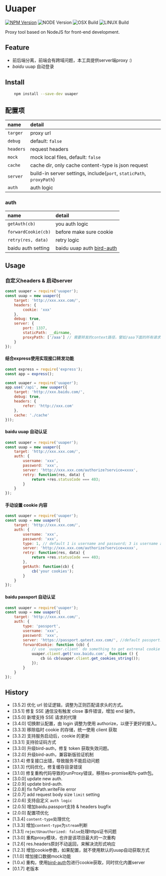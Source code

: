 # Uuaper

[![NPM Version][npm-image]][npm-url]
![NODE Version][node-image]
![OSX Build][osx-image]
![LINUX Build][liunx-image]

Proxy tool based on NodeJS for front-end development.

## Feature

* 前后端分离，前端会有跨域问题，本工具提供server端proxy :)
* _baidu_ uuap 自动登录

## Install

``` bash
    npm install --save-dev uuaper
```

## 配置项

| name | detail |
| :----- | :----- |
| `targer` | proxy url |
| `debug` | default: `false` |
| `headers` | request headers |
| `mock` | mock local files, default: `false` |
| `cache` | cache dir, only cache content-type is json request |
| `server` | build-in server settings, include(`port`, `staticPath`, `proxyPath`) |
| `auth` | auth logic |

### auth

| name | detail |
| :----- | :----- |
| `getAuth(cb)` | you auth logic |
| `forwardCookie(cb)` | before make sure cookie |
| `retry(res, data)` | retry logic |
| baidu auth setting | baidu uuap auth [bird-auth](https://www.npmjs.com/package/bird-auth) |

## Usage

### 自定义headers & 启动server

```javascript
const uuaper = require('uuaper');
const uuap = new uuaper({
    target: 'http://xxx.xxx.com/',
    headers: {
        cookie: 'xxx'
    },
    debug: true,
    server: {
        port: 1337,
        staticPath: __dirname,
        proxyPath: ['/aaa'] // 需要转发的context路径，譬如/aaa下面的所有请求都走proxy
    }
});
```

#### 结合express使用实现接口转发功能

```javascript
const express = require('express');
const app = express();

const uuaper = require('uuaper');
app.use('/api', new uuaper({
    target: 'http://xxx.baidu.com/',
    debug: true,
    headers: {
        refer: 'http://xxx.com'
    },
    cache: './cache'
}));
```

#### baidu uuap 自动认证

```javascript
const uuaper = require('uuaper');
const uuap = new uuaper({
    target: 'http://xxx.xxx.com/',
    auth: {
        username: 'xxx',
        password: 'xxx',
        server: 'http://xxx.xxx.com/authorize?service=xxxx',
        retry: function(res, data) {
            return +res.statusCode === 403;
        }
    }
});
```

#### 手动设置 cookie 内容

```javascript
const uuaper = require('uuaper');
const uuap = new uuaper({
    target: 'http://xxx.xxx.com/',
    auth: {
        username: 'xxx',
        password: 'xxx',
        type: 1, // default 1 is username and password; 3 is username and verification code.
        server: 'http://xxx.xxx.com/authorize?service=xxxx',
        retry: function(res, data) {
            return +res.statusCode === 403;
        },
        getAuth: function(cb) {
            cb('your cookies');
        }
    }
});
```

#### baidu passport 自动认证

```javascript
const uuaper = require('uuaper');
const uuap = new uuaper({
    target: 'http://xxx.xxx.com/',
    auth: {
        type: 'passport',
        username: 'xxx',
        password: 'xxx',
        server: 'https://passport.qatest.xxx.com/', //default passport.xxx.com
        forwardCookie: function (cb) {
            // use `uuaper.client` do something to get extrenal cookie
            uuaper.client.get('xxx.baidu.com', function () {
                cb && cb(uuaper.client.get_cookies_string());
            });
        }
    }
});
```

<!--## 配置项-->
<!--- **service** (必需配置，目标server，或者登出你们的系统，然后取url中service参数)-->
<!--- cookie (自定义cookie，配置了该参数就无需配置`username/password/uuapServer`)-->
<!--- username  (用户名)-->
<!--- password  (密码)-->
<!--- uuapServer (uuap认证服务器，记得带login参数)-->
<!--- server (转发server默认会取service参数中的域，但是有些项目比较奇葩，故提供该参数)-->
<!--- debug (是否打开转发信息，默认`false`不开启)-->
<!--- mockDir (如果配置，则会在第一次接口请求结束后存储数据到文件)-->
<!--- mock (是否启用mock本地数据，依赖`mockDir`，如果本地不存在该文件，则会取一遍，默认`false`)-->
<!--- mockCache (是否每次请求都进行保存操作，依赖`mockDir`参数，默认`false`不开启)-->

## History
- [3.5.2] 优化 url 验证逻辑，调整为正则匹配请求头的方式。
- [3.5.1] 修复 SSE 通信没有触发 close 事件错误，增加 end 操作。
- [3.5.0] 新增支持 SSE 请求的代理
- [3.4.0] 切换默认配置，由 login 调整为使用 authorize，以便于更好的接入。
- [3.3.3] 移除临时 cookie 的存储，统一使用 client 获取
- [3.3.2] 支持服务启动后，cookie 的更新
- [3.3.1] 支持验证码方式
- [3.3.0] 升级bird-auth，修复 token 获取失效问题。
- [3.2.0] 升级bird-auth，兼容新版验证机制
- [3.1.4] 修复接口出错，导致服务不能启动问题
- [3.1.3] 代码优化，修复缓存目录错误
- [3.1.0] 修复重构代码导致的runProxy错误，移除es-promise和fs-path包。
- [3.0.0] update new auth.
- [2.0.9] update bird-auth.
- [2.0.8] fix fsPath.writeFile error
- [2.0.7] add request body size `limit` setting
- [2.0.6] 支持自定义 `auth logic`
- [2.0.5] 增加baidu.passport支持 & headers bugfix
- [2.0.0] 配置项优化
- [1.3.4] `content-type`处理优化
- [1.3.3] 增加`content-type`为`stream`判断
- [1.3.1] `rejectUnauthorized: false`处理https证书问题
- [1.3.0] 重构proxy模块，也许是该项目最大的一次重构
- [1.2.6] res.headers原封不动返回，来解决流形式响应
- [1.2.3] 增加cookie参数，如果配置，就不使用默认的uuap自动获取方式
- [1.1.0] 增加接口数据mock功能
- [1.0.x] 重构，使用[bird-auth](https://www.npmjs.com/package/bird-auth)包进行cookie获取，同时优化内置server
- [0.1.7] 老版本

[npm-image]: https://img.shields.io/badge/npm-v5.3.6-blue.svg
[npm-url]: https://npmjs.org/package/uuaper
[node-image]: https://img.shields.io/badge/node-v10.0.0%2B-yellow.svg
[osx-image]: https://img.shields.io/badge/OSX-passing-brightgreen.svg
[liunx-image]: https://img.shields.io/badge/Liunx-passing-brightgreen.svg
